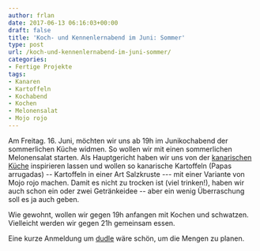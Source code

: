 ```yaml
---
author: frlan
date: 2017-06-13 06:16:03+00:00
draft: false
title: 'Koch- und Kennenlernabend im Juni: Sommer'
type: post
url: /koch-und-kennenlernabend-im-juni-sommer/
categories:
- Fertige Projekte
tags:
- Kanaren
- Kartoffeln
- Kochabend
- Kochen
- Melonensalat
- Mojo rojo
---
```


Am Freitag. 16. Juni, möchten wir uns ab 19h im Junikochabend der sommerlichen Küche widmen. So wollen wir mit einen sommerlichen Melonensalat starten. Als Hauptgericht haben wir uns von der [kanarischen Küche](/de.wikipedia.org/wiki/Kanarische_K%C3%BCche#Einzelne_Spezialit.C3.A4ten) inspirieren lassen und wollen so kanarische Kartoffeln (Papas arrugadas) -- Kartoffeln in einer Art Salzkruste --- mit einer Variante von Mojo rojo machen. Damit es nicht zu trocken ist (viel trinken!), haben wir auch schon ein oder zwei Getränkeidee -- aber ein wenig Überraschung soll es ja auch geben.

Wie gewohnt, wollen wir gegen 19h anfangen mit Kochen und schwatzen. Vielleicht werden wir gegen 21h gemeinsam essen.

Eine kurze Anmeldung um [dudle](https://dudle.inf.tu-dresden.de/Junikochen_im_EBK/) wäre schön, um die Mengen zu planen.
